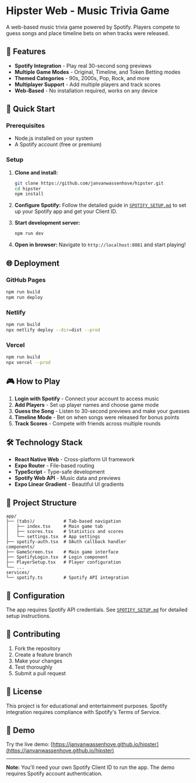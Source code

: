 # Hipster Web - Music Trivia Game

A web-based music trivia game powered by Spotify. Players compete to guess songs and place timeline bets on when tracks were released.

## 🎵 Features

- **Spotify Integration** - Play real 30-second song previews
- **Multiple Game Modes** - Original, Timeline, and Token Betting modes
- **Themed Categories** - 90s, 2000s, Pop, Rock, and more
- **Multiplayer Support** - Add multiple players and track scores
- **Web-Based** - No installation required, works on any device

## 🚀 Quick Start

### Prerequisites
- Node.js installed on your system
- A Spotify account (free or premium)

### Setup

1. **Clone and install:**
   ```bash
   git clone https://github.com/janvanwassenhove/hipster.git
   cd hipster
   npm install
   ```

2. **Configure Spotify:** 
   Follow the detailed guide in [`SPOTIFY_SETUP.md`](SPOTIFY_SETUP.md) to set up your Spotify app and get your Client ID.

3. **Start development server:**
   ```bash
   npm run dev
   ```

4. **Open in browser:**
   Navigate to `http://localhost:8081` and start playing!

## 🌐 Deployment

### GitHub Pages
```bash
npm run build
npm run deploy
```

### Netlify
```bash
npm run build
npx netlify deploy --dir=dist --prod
```

### Vercel
```bash
npm run build
npx vercel --prod
```

## 🎮 How to Play

1. **Login with Spotify** - Connect your account to access music
2. **Add Players** - Set up player names and choose game mode
3. **Guess the Song** - Listen to 30-second previews and make your guesses
4. **Timeline Mode** - Bet on when songs were released for bonus points
5. **Track Scores** - Compete with friends across multiple rounds

## 🛠️ Technology Stack

- **React Native Web** - Cross-platform UI framework
- **Expo Router** - File-based routing
- **TypeScript** - Type-safe development
- **Spotify Web API** - Music data and previews
- **Expo Linear Gradient** - Beautiful UI gradients

## 📁 Project Structure

```
app/
├── (tabs)/           # Tab-based navigation
│   ├── index.tsx     # Main game tab
│   ├── scores.tsx    # Statistics and scores
│   └── settings.tsx  # App settings
├── spotify-auth.tsx  # OAuth callback handler
components/
├── GameScreen.tsx    # Main game interface
├── SpotifyLogin.tsx  # Login component
├── PlayerSetup.tsx   # Player configuration
└── ...
services/
└── spotify.ts        # Spotify API integration
```

## 🔧 Configuration

The app requires Spotify API credentials. See [`SPOTIFY_SETUP.md`](SPOTIFY_SETUP.md) for detailed setup instructions.

## 🤝 Contributing

1. Fork the repository
2. Create a feature branch
3. Make your changes
4. Test thoroughly
5. Submit a pull request

## 📄 License

This project is for educational and entertainment purposes. Spotify integration requires compliance with Spotify's Terms of Service.

## 🎯 Demo

Try the live demo: [https://janvanwassenhove.github.io/hipster](https://janvanwassenhove.github.io/hipster)

---

**Note:** You'll need your own Spotify Client ID to run the app. The demo requires Spotify account authentication.
